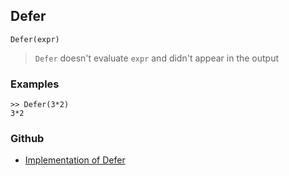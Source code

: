 ## Defer

```
Defer(expr)
```

> `Defer` doesn't evaluate `expr` and didn't appear in the output
 

### Examples

``` 
>> Defer(3*2)
3*2
``` 

### Github

* [Implementation of Defer](https://github.com/axkr/symja_android_library/blob/master/symja_android_library/matheclipse-core/src/main/java/org/matheclipse/core/builtin/Programming.java#L538) 
